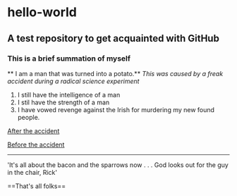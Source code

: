# hello-world
## A test repository to get acquainted with GitHub
### This is a brief summation of myself

** I am a man that was turned into a potato.**
*This was caused by a freak accident during a radical science experiment* 
1. I still have the intelligence of a man
2. I stil have the strength of a man
3. I have vowed revenge against the Irish for murdering my new found people. 

[After the accident](https://th.bing.com/th/id/R.38d82f8984b83fdb17374e425b0b7f1b?rik=Ls2jmjDm8u3HPA&pid=ImgRaw&r=0)

[Before the accident](https://i.pinimg.com/236x/97/65/7e/97657eb6ec5dde9dd9b68697b59fb108--its-raining-ron.jpg)

---

'It's all about the bacon and the sparrows now . . . God looks out for the guy in the chair, Rick'

==That's all folks==
